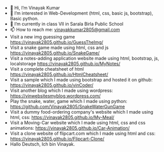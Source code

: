 - 👋 Hi, I’m Vinayak Kumar
- 👀 I’m interested in Web-Development (html, css, basic js, bootstrap), Basic python.
- 🌱 I’m currently in class VII in Sarala Birla Public School
- 📫 How to reach me: vinayakkumar2805@gmail.com
-  Visit a new img guessing game https://vinayak2805.github.io/GuessTheImg/
-  Visit a snake game made using html, css and js https://vinayak2805.github.io/SnakeGame/
-  Visit a notes-adding application website made using html, bootstrap, js, localstorage https://vinayak2805.github.io/MyNotes/  
-  Visit a complete cheatsheet of html https://vinayak2805.github.io/HtmlCheatsheet/
-  Visit a sample which I made using bootstrap and hosted it on github: https://vinayak2805.github.io/vinCoder/
-  Visit another blog which I made using wordpress: https://vinwebsitesmyblog.wordpress.com/
-  Play the snake, water, game which I made using python: https://github.com/Vinayak2805/SnakeWaterGunGame
-  Visit a dummy food-ordering company's website which I made using html, css: https://vinayak2805.github.io/My-Meal/
-  Visit a Moving-Car website which I made using html, css and css animations: https://vinayak2805.github.io/Car-Animation/
-  Visit a clone website of flipcart.com which I made using html and css: https://vinayak2805.github.io/Flipcart-Clone/
-  Hallo Deutsch, Ich bin Vinayak. 
